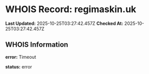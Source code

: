 # WHOIS Record: regimaskin.uk

**Last Updated:** 2025-10-25T03:27:42.457Z
**Checked At:** 2025-10-25T03:27:42.457Z

## WHOIS Information

**error:** Timeout

**status:** error

